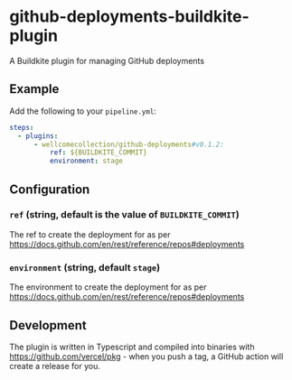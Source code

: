 # github-deployments-buildkite-plugin

A Buildkite plugin for managing GitHub deployments

## Example

Add the following to your `pipeline.yml`:

```yml
steps:
  - plugins:
      - wellcomecollection/github-deployments#v0.1.2:
          ref: ${BUILDKITE_COMMIT}
          environment: stage
```

## Configuration

### `ref` (string, default is the value of `BUILDKITE_COMMIT`)

The ref to create the deployment for as per https://docs.github.com/en/rest/reference/repos#deployments

### `environment` (string, default `stage`)

The environment to create the deployment for as per https://docs.github.com/en/rest/reference/repos#deployments

## Development

The plugin is written in Typescript and compiled into binaries with https://github.com/vercel/pkg - when you push a tag, a GitHub action will create a release for you.
